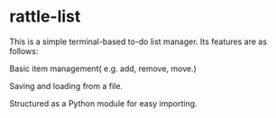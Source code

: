 # rattle-list
This is a simple terminal-based to-do list manager. Its features are as follows:

Basic item management( e.g. add, remove, move.)

Saving and loading from a file.

Structured as a Python module for easy importing.
